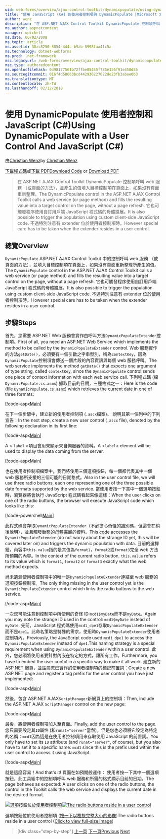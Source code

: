```yaml
---
uid: web-forms/overview/ajax-control-toolkit/dynamicpopulate/using-dynamicpopulate-with-a-user-control-and-javascript-cs
title: "使用 JavaScript (C#) 的使用者控制項與 DynamicPopulate |Microsoft 文件"
author: wenz
description: "在 ASP.NET AJAX Control Toolkit DynamicPopulate 控制項呼叫 web 服務 （或頁面的方法），並產生的值填入目標上的控制項 t..."
ms.author: aspnetcontent
manager: wpickett
ms.date: 06/02/2008
ms.topic: article
ms.assetid: 38ac8250-8854-444c-b9ab-8998faa41c5a
ms.technology: dotnet-webforms
ms.prod: .net-framework
msc.legacyurl: /web-forms/overview/ajax-control-toolkit/dynamicpopulate/using-dynamicpopulate-with-a-user-control-and-javascript-cs
msc.type: authoredcontent
ms.openlocfilehash: 0d98177561b72ffbe05455f785e156f91e450d36
ms.sourcegitcommit: 016f4d58663bcd442930227022de23fb3abee0b3
ms.translationtype: MT
ms.contentlocale: zh-TW
ms.lasthandoff: 02/12/2018
---
```

<a name="using-dynamicpopulate-with-a-user-control-and-javascript-c"></a><span data-ttu-id="0c32a-103">使用 DynamicPopulate 使用者控制和 JavaScript (C#)</span><span class="sxs-lookup"><span data-stu-id="0c32a-103">Using DynamicPopulate with a User Control And JavaScript (C#)</span></span>
====================
<span data-ttu-id="0c32a-104">由[Christian Wenz](https://github.com/wenz)</span><span class="sxs-lookup"><span data-stu-id="0c32a-104">by [Christian Wenz](https://github.com/wenz)</span></span>

<span data-ttu-id="0c32a-105">[下載程式碼](http://download.microsoft.com/download/d/8/f/d8f2f6f9-1b7c-46ad-9252-e1fc81bdea3e/dynamicpopulate2.cs.zip)或[下載 PDF](http://download.microsoft.com/download/b/6/a/b6ae89ee-df69-4c87-9bfb-ad1eb2b23373/dynamicpopulate2CS.pdf)</span><span class="sxs-lookup"><span data-stu-id="0c32a-105">[Download Code](http://download.microsoft.com/download/d/8/f/d8f2f6f9-1b7c-46ad-9252-e1fc81bdea3e/dynamicpopulate2.cs.zip) or [Download PDF](http://download.microsoft.com/download/b/6/a/b6ae89ee-df69-4c87-9bfb-ad1eb2b23373/dynamicpopulate2CS.pdf)</span></span>

> <span data-ttu-id="0c32a-106">在 ASP.NET AJAX Control Toolkit DynamicPopulate 控制項呼叫 web 服務 （或頁面的方法），並產生的值填入目標控制項在頁面上，如果沒有頁面重新整理。</span><span class="sxs-lookup"><span data-stu-id="0c32a-106">The DynamicPopulate control in the ASP.NET AJAX Control Toolkit calls a web service (or page method) and fills the resulting value into a target control on the page, without a page refresh.</span></span> <span data-ttu-id="0c32a-107">它也可觸發程序使用自訂用戶端 JavaScript 程式碼的母體擴展。</span><span class="sxs-lookup"><span data-stu-id="0c32a-107">It is also possible to trigger the population using custom client-side JavaScript code.</span></span> <span data-ttu-id="0c32a-108">不過特別注意有 extender 位於使用者控制項時。</span><span class="sxs-lookup"><span data-stu-id="0c32a-108">However special care has to be taken when the extender resides in a user control.</span></span>


## <a name="overview"></a><span data-ttu-id="0c32a-109">總覽</span><span class="sxs-lookup"><span data-stu-id="0c32a-109">Overview</span></span>

<span data-ttu-id="0c32a-110">`DynamicPopulate` ASP.NET AJAX Control Toolkit 中的控制呼叫 web 服務 （或頁面的方法），並填入目標控制項在頁面上，如果沒有頁面重新整理所產生的值。</span><span class="sxs-lookup"><span data-stu-id="0c32a-110">The `DynamicPopulate` control in the ASP.NET AJAX Control Toolkit calls a web service (or page method) and fills the resulting value into a target control on the page, without a page refresh.</span></span> <span data-ttu-id="0c32a-111">它也可觸發程序使用自訂用戶端 JavaScript 程式碼的母體擴展。</span><span class="sxs-lookup"><span data-stu-id="0c32a-111">It is also possible to trigger the population using custom client-side JavaScript code.</span></span> <span data-ttu-id="0c32a-112">不過特別注意有 extender 位於使用者控制項時。</span><span class="sxs-lookup"><span data-stu-id="0c32a-112">However special care has to be taken when the extender resides in a user control.</span></span>

## <a name="steps"></a><span data-ttu-id="0c32a-113">步驟</span><span class="sxs-lookup"><span data-stu-id="0c32a-113">Steps</span></span>

<span data-ttu-id="0c32a-114">首先，您需要 ASP.NET Web 服務會實作由呼叫方法`DynamicPopulateExtender`控制項。</span><span class="sxs-lookup"><span data-stu-id="0c32a-114">First of all, you need an ASP.NET Web Service which implements the method to be called by the `DynamicPopulateExtender` control.</span></span> <span data-ttu-id="0c32a-115">Web 服務實作的方法`getDate()`，必須要有一個引數之字串型別，稱為`contextKey`，因為`DynamicPopulate`控制項會傳送一個片段的內容資訊與每個 web 服務呼叫。</span><span class="sxs-lookup"><span data-stu-id="0c32a-115">The web service implements the method `getDate()` that expects one argument of type string, called `contextKey`, since the `DynamicPopulate` control sends one piece of context information with each web service call.</span></span> <span data-ttu-id="0c32a-116">下列程式碼 (檔`DynamicPopulate.cs.asmx`) 抓取目前的日期，三種格式之一：</span><span class="sxs-lookup"><span data-stu-id="0c32a-116">Here is the code (file `DynamicPopulate.cs.asmx`) which retrieves the current date in one of three formats:</span></span>

[!code-aspx[Main](using-dynamicpopulate-with-a-user-control-and-javascript-cs/samples/sample1.aspx)]

<span data-ttu-id="0c32a-117">在下一個步驟中，建立新的使用者控制項 (`.ascx`檔案)、 說明其第一個列中的下列宣告：</span><span class="sxs-lookup"><span data-stu-id="0c32a-117">In the next step, create a new user control (`.ascx` file), denoted by the following declaration in its first line:</span></span>

[!code-aspx[Main](using-dynamicpopulate-with-a-user-control-and-javascript-cs/samples/sample2.aspx)]

<span data-ttu-id="0c32a-118">A &lt; `label` &gt;項目會用來顯示來自伺服器的資料。</span><span class="sxs-lookup"><span data-stu-id="0c32a-118">A &lt;`label`&gt; element will be used to display the data coming from the server.</span></span>

[!code-aspx[Main](using-dynamicpopulate-with-a-user-control-and-javascript-cs/samples/sample3.aspx)]

<span data-ttu-id="0c32a-119">也在使用者控制項檔案中，我們將使用三個選項按鈕，每一個都代表其中一個 web 服務所支援的三個可能的日期格式。</span><span class="sxs-lookup"><span data-stu-id="0c32a-119">Also in the user control file, we will use three radio buttons, each one representing one of the three possible date formats supported by the web service.</span></span> <span data-ttu-id="0c32a-120">當使用者按一下其中一個選項按鈕時，瀏覽器將會執行 JavaScript 程式碼看起來像這樣：</span><span class="sxs-lookup"><span data-stu-id="0c32a-120">When the user clicks on one of the radio buttons, the browser will execute JavaScript code which looks like this:</span></span>

[!code-powershell[Main](using-dynamicpopulate-with-a-user-control-and-javascript-cs/samples/sample4.ps1)]

<span data-ttu-id="0c32a-121">此程式碼會存取`DynamicPopulateExtender`（不必擔心奇怪的識別碼，但這會在稍後說明），並且觸發動態的母體擴展的資料。</span><span class="sxs-lookup"><span data-stu-id="0c32a-121">This code accesses the `DynamicPopulateExtender` (do not worry about the strange ID yet, this will be covered later on) and triggers the dynamic population with data.</span></span> <span data-ttu-id="0c32a-122">目前的選擇鈕，內容中`this.value`指的是其值為`format1`，`format2`或`format3`完全 web 方法所預期的內容。</span><span class="sxs-lookup"><span data-stu-id="0c32a-122">In the context of the current radio button, `this.value` refers to its value which is `format1`, `format2` or `format3` exactly what the web method expects.</span></span>

<span data-ttu-id="0c32a-123">尚未遺漏使用者控制項中的唯一是`DynamicPopulateExtender`連結至 web 服務的選項按鈕控制項。</span><span class="sxs-lookup"><span data-stu-id="0c32a-123">The only thing missing in the user control yet is the `DynamicPopulateExtender` control which links the radio buttons to the web service.</span></span>

[!code-aspx[Main](using-dynamicpopulate-with-a-user-control-and-javascript-cs/samples/sample5.aspx)]

<span data-ttu-id="0c32a-124">一次您可能注意到控制項中所使用的奇怪 ID:`mcd1$myDate`而不是`myDate`。</span><span class="sxs-lookup"><span data-stu-id="0c32a-124">Again you may note the strange ID used in the control: `mcd1$myDate` instead of `myDate`.</span></span> <span data-ttu-id="0c32a-125">先前，JavaScript 程式碼使用`mcd1_dpe1`存取`DynamicPopulateExtender`而不是`dpe1`。此命名策略是特殊的需求，使用時`DynamicPopulateExtender`使用者控制項內。</span><span class="sxs-lookup"><span data-stu-id="0c32a-125">Previously, the JavaScript code used `mcd1_dpe1` to access the `DynamicPopulateExtender` instead of `dpe1`.This naming strategy is a special requirement when using `DynamicPopulateExtender` within a user control.</span></span> <span data-ttu-id="0c32a-126">此外，您必須將使用者要針對內嵌在特定的方式，讓所有工作。</span><span class="sxs-lookup"><span data-stu-id="0c32a-126">Furthermore, you have to embed the user contol in a specific way to make it all work.</span></span> <span data-ttu-id="0c32a-127">建立新的 ASP.NET 網頁，並註冊您已實作的使用者控制項的標記前置詞：</span><span class="sxs-lookup"><span data-stu-id="0c32a-127">Create a new ASP.NET page and register a tag prefix for the user control you have just implemented:</span></span>

[!code-aspx[Main](using-dynamicpopulate-with-a-user-control-and-javascript-cs/samples/sample6.aspx)]

<span data-ttu-id="0c32a-128">然後，包含 ASP.NET AJAX`ScriptManager`新網頁上的控制項：</span><span class="sxs-lookup"><span data-stu-id="0c32a-128">Then, include the ASP.NET AJAX `ScriptManager` control on the new page:</span></span>

[!code-aspx[Main](using-dynamicpopulate-with-a-user-control-and-javascript-cs/samples/sample7.aspx)]

<span data-ttu-id="0c32a-129">最後，將使用者控制項加入至頁面。</span><span class="sxs-lookup"><span data-stu-id="0c32a-129">Finally, add the user control to the page.</span></span> <span data-ttu-id="0c32a-130">您只需要設定其`ID`屬性 (和`runat="server"`當然)，但是您也必須將它設定為特定的名稱：`mcd1`因為這是在使用者控制項用來存取使用 JavaScript 的前置詞。</span><span class="sxs-lookup"><span data-stu-id="0c32a-130">You only have to set its `ID` attribute (and `runat="server"`, of course), but you also have to set it to a specific name: `mcd1` since this is the prefix used within the user control to access it using JavaScript.</span></span>

[!code-aspx[Main](using-dynamicpopulate-with-a-user-control-and-javascript-cs/samples/sample8.aspx)]

<span data-ttu-id="0c32a-131">就是這麼容易！</span><span class="sxs-lookup"><span data-stu-id="0c32a-131">And that's it!</span></span> <span data-ttu-id="0c32a-132">頁面在如預期般運作： 使用者按一下其中一個選項按鈕，此工具組中的控制項呼叫 web 服務和所需的格式顯示目前的日期。</span><span class="sxs-lookup"><span data-stu-id="0c32a-132">The page behaves as expected: A user clicks on one of the radio buttons, the control in the Toolkit calls the web service and displays the current date in the desired format.</span></span>


<span data-ttu-id="0c32a-133">[![選項按鈕位於使用者控制項](using-dynamicpopulate-with-a-user-control-and-javascript-cs/_static/image2.png)](using-dynamicpopulate-with-a-user-control-and-javascript-cs/_static/image1.png)</span><span class="sxs-lookup"><span data-stu-id="0c32a-133">[![The radio buttons reside in a user control](using-dynamicpopulate-with-a-user-control-and-javascript-cs/_static/image2.png)](using-dynamicpopulate-with-a-user-control-and-javascript-cs/_static/image1.png)</span></span>

<span data-ttu-id="0c32a-134">選項按鈕位於使用者控制項 ([按一下以檢視完整大小的影像](using-dynamicpopulate-with-a-user-control-and-javascript-cs/_static/image3.png))</span><span class="sxs-lookup"><span data-stu-id="0c32a-134">The radio buttons reside in a user control ([Click to view full-size image](using-dynamicpopulate-with-a-user-control-and-javascript-cs/_static/image3.png))</span></span>

>[!div class="step-by-step"]
<span data-ttu-id="0c32a-135">[上一頁](dynamically-populating-a-control-using-javascript-code-cs.md)
[下一頁](dynamically-populating-a-control-vb.md)</span><span class="sxs-lookup"><span data-stu-id="0c32a-135">[Previous](dynamically-populating-a-control-using-javascript-code-cs.md)
[Next](dynamically-populating-a-control-vb.md)</span></span>
